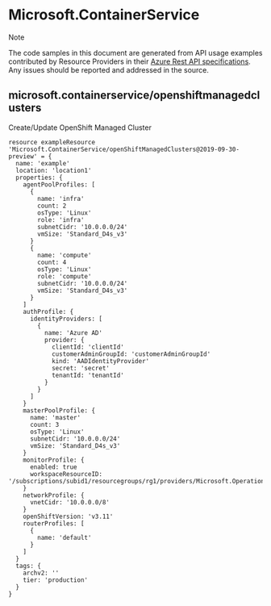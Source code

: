 # Microsoft.ContainerService
  
> [!NOTE]
> The code samples in this document are generated from API usage examples contributed by Resource Providers in their [Azure Rest API specifications](https://github.com/Azure/azure-rest-api-specs). Any issues should be reported and addressed in the source.


## microsoft.containerservice/openshiftmanagedclusters

Create/Update OpenShift Managed Cluster
```bicep
resource exampleResource 'Microsoft.ContainerService/openShiftManagedClusters@2019-09-30-preview' = {
  name: 'example'
  location: 'location1'
  properties: {
    agentPoolProfiles: [
      {
        name: 'infra'
        count: 2
        osType: 'Linux'
        role: 'infra'
        subnetCidr: '10.0.0.0/24'
        vmSize: 'Standard_D4s_v3'
      }
      {
        name: 'compute'
        count: 4
        osType: 'Linux'
        role: 'compute'
        subnetCidr: '10.0.0.0/24'
        vmSize: 'Standard_D4s_v3'
      }
    ]
    authProfile: {
      identityProviders: [
        {
          name: 'Azure AD'
          provider: {
            clientId: 'clientId'
            customerAdminGroupId: 'customerAdminGroupId'
            kind: 'AADIdentityProvider'
            secret: 'secret'
            tenantId: 'tenantId'
          }
        }
      ]
    }
    masterPoolProfile: {
      name: 'master'
      count: 3
      osType: 'Linux'
      subnetCidr: '10.0.0.0/24'
      vmSize: 'Standard_D4s_v3'
    }
    monitorProfile: {
      enabled: true
      workspaceResourceID: '/subscriptions/subid1/resourcegroups/rg1/providers/Microsoft.OperationalInsights/workspaces/workspacename1'
    }
    networkProfile: {
      vnetCidr: '10.0.0.0/8'
    }
    openShiftVersion: 'v3.11'
    routerProfiles: [
      {
        name: 'default'
      }
    ]
  }
  tags: {
    archv2: ''
    tier: 'production'
  }
}
```
